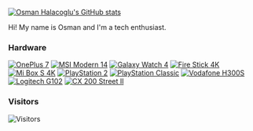 [![Osman Halacoglu's GitHub stats](https://github-readme-stats.vercel.app/api?username=halacoglu&theme=yeblu&count_private=true&include_all_commits=true&show_icons=true)](https://github.com/anuraghazra/github-readme-stats)

Hi! My name is Osman and I'm a tech enthusiast.

### Hardware

[![OnePlus 7](https://img.shields.io/badge/OnePlus%207-F5010C?style=flat&logo=oneplus&logoColor=FFFFFF&labelColor=F5010C)](https://www.gsmarena.com/oneplus_7-9623.php)
[![MSI Modern 14](https://img.shields.io/badge/MSI%20Modern%2014-131313?style=flat&logo=msi&logoColor=FFFFFF&labelColor=131313)](https://www.msi.com/Business-Productivity/Modern-14-B11X)
[![Galaxy Watch 4](https://img.shields.io/badge/Galaxy%20Watch%204-1428A0?style=flat&logo=samsung&logoColor=FFFFFF&labelColor=1428A0)](https://www.samsung.com/us/watches/galaxy-watch4/)
[![Fire Stick 4K](https://img.shields.io/badge/Fire%20Stick%204K-FC4C02?style=flat&logo=amazonfiretv&logoColor=FFFFFF&labelColor=FC4C02)](https://www.techradar.com/reviews/amazon-fire-tv-stick-4k)
[![Mi Box S 4K](https://img.shields.io/badge/Mi%20Box%20S%204K-FF6900?style=flat&logo=xiaomi&logoColor=FFFFFF&labelColor=FF6900)](https://www.mi.com/us/mi-box-s/)
[![PlayStation 2](https://img.shields.io/badge/PlayStation%202-003791?style=flat&logo=playstation2&logoColor=FFFFFF&labelColor=003791)](https://en.wikipedia.org/wiki/PlayStation_2)
[![PlayStation Classic](https://img.shields.io/badge/PlayStation%20Classic-00AC9F?style=flat&logo=playstation&logoColor=FFFFFF&labelColor=00AC9F)](https://en.wikipedia.org/wiki/PlayStation_Classic)
[![Vodafone H300S](https://img.shields.io/badge/Vodafone%20H300S-E60000?style=flat&logo=vodafone&logoColor=FFFFFF&labelColor=E60000)](https://openwrt.org/toh/vodafone/vodafoneh300s)
[![Logitech G102](https://img.shields.io/badge/Logitech%20G102-00B8FC?style=flat&logo=logitech&logoColor=FFFFFF&labelColor=00B8FC)](https://www.logitechg.com/en-us/products/gaming-mice/g203-prodigy-gaming-mouse.910-004842.html)
[![CX 200 Street II](https://img.shields.io/badge/CX%20200%20Street%20II-000000?style=flat&logo=sennheiser&logoColor=FFFFFF&labelColor=000000)](https://en-us.sennheiser.com/stereo-earbuds-sound-isolating-cx-200-street-ii)

### Visitors

![Visitors](https://visitor-badge.glitch.me/badge?page_id=halacoglu&left_color=slategray&right_color=firebrick)
